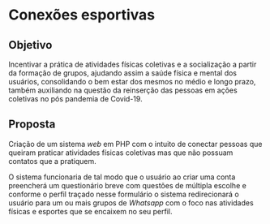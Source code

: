 # Conexões esportivas  

## Objetivo

Incentivar a prática de atividades físicas coletivas e a socialização a partir da formação de grupos, ajudando assim a saúde física e mental dos usuários, consolidando o bem estar dos mesmos no médio e longo prazo, também auxiliando na questão da reinserção das pessoas em ações coletivas no pós pandemia de Covid-19.  

## Proposta  

Criação de um sistema *web* em PHP com o intuito de conectar pessoas que queiram praticar atividades físicas coletivas mas que não possuam contatos que a pratiquem.  

O sistema funcionaria de tal modo que o usuário ao criar uma conta preencherá um questionário breve com questões de múltipla escolhe e conforme o perfil traçado nesse formulário o sistema redirecionará o usuário para um ou mais grupos de *Whatsapp* com o foco nas atividades físicas e esportes que se encaixem no seu perfil.  
